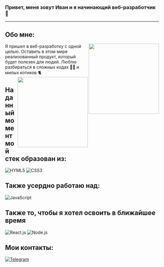 ### Привет, меня зовут Иван и я начинающий веб-разработчик 👋

---
## Обо мне:
<img align='right' src="https://media.giphy.com/media/836HiJc7pgzy8iNXCn/giphy.gif" width="230" />
Я пришел в веб-разработку с одной целью. Оставить в этом мире
реализованный продукт, который будет полезен для людей.
Люблю разбираться в сложных кодах 👨‍💻 и милых котиков 🐈
<img align='right' src="https://media.giphy.com/media/836HiJc7pgzy8iNXCn/giphy.gif" width="230" />


## На данный момент мой стек образован из: 
![HYML5](https://img.shields.io/badge/HTML5-E34F26?style=for-the-badge&logo=html5&logoColor=white) 
![CSS3](https://img.shields.io/badge/CSS3-1572B6?style=for-the-badge&logo=css3&logoColor=white)

## Также усердно работаю над:
![JavaScript](https://img.shields.io/badge/JavaScript-323330?style=for-the-badge&logo=javascript&logoColor=F7DF1E)

## Также то, чтобы я хотел освоить в ближайшее время
![React.js](https://img.shields.io/badge/React-20232A?style=for-the-badge&logo=react&logoColor=61DAFB)
![Node.js](https://img.shields.io/badge/Node.js-43853D?style=for-the-badge&logo=node.js&logoColor=white)

## Мои контакты:
[![Telegram](https://img.shields.io/badge/Telegram-2CA5E0?style=for-the-badge&logo=telegram&logoColor=white)](https://t.me/gorilla_dev)